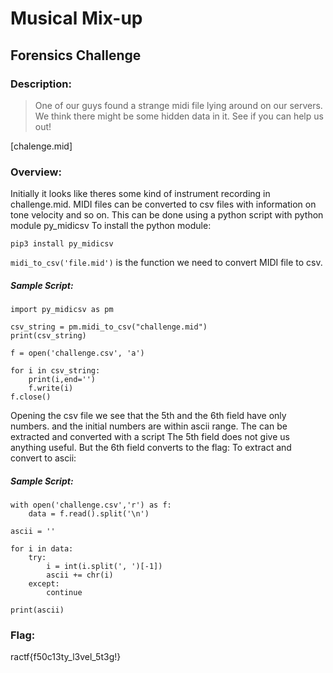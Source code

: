 # Musical Mix-up
## Forensics Challenge

### Description:
>One of our guys found a strange midi file lying around on our servers. We think there might be some hidden data in it. See if you can help us out!

[chalenge.mid]

### Overview:
Initially it looks like theres some kind of instrument recording in challenge.mid.
MIDI files can be converted to csv files with information on tone velocity and so on.
This can be done using a python script with python module py_midicsv
To install the python module:
```
pip3 install py_midicsv
```
`midi_to_csv('file.mid')` is the function we need to convert MIDI file to csv.

##### Sample Script:
```
import py_midicsv as pm

csv_string = pm.midi_to_csv("challenge.mid")
print(csv_string)

f = open('challenge.csv', 'a')

for i in csv_string:
	print(i,end='')
	f.write(i)
f.close()
```

Opening the csv file we see that the 5th and the 6th field have only numbers. and the initial numbers are within ascii range.
The can be extracted and converted with a script
The 5th field does not give us anything useful.
But the 6th field converts to the flag:
To extract and convert to ascii:
##### Sample Script:
```
with open('challenge.csv','r') as f:
	data = f.read().split('\n')

ascii = ''

for i in data:
	try:
		i = int(i.split(', ')[-1])
		ascii += chr(i)
	except:
		continue
	
print(ascii)
```

### Flag:
ractf{f50c13ty_l3vel_5t3g!}
